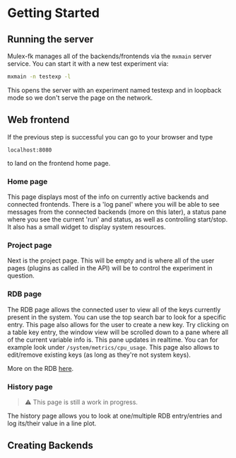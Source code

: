 # Getting Started

## Running the server
Mulex-fk manages all of the backends/frontends via the `mxmain` server service. You can start it with a new test experiment via:
```sh
mxmain -n testexp -l
```
This opens the server with an experiment named testexp and in loopback mode so we don't serve the page on the network.


## Web frontend
If the previous step is successful you can go to your browser and type
```
localhost:8080
```
to land on the frontend home page.

### Home page
This page displays most of the info on currently active backends and connected frontends.
There is a 'log panel' where you will be able to see messages from the connected backends (more on this later),
a status pane where you see the current 'run' and status,
as well as controlling start/stop.
It also has a small widget to display system resources.

### Project page
Next is the project page. This will be empty and is where all of the user pages (plugins as called in the API) will be to control the experiment in question.


### RDB page
The RDB page allows the connected user to view all of the keys currently present in the system. You can use the top search bar to look for a specific entry.
This page also allows for the user to create a new key. Try clicking on a table key entry, the window view will be scrolled down to a pane where all of the current
variable info is. This pane updates in realtime. You can for example look under `/system/metrics/cpu_usage`.
This page also allows to edit/remove existing keys (as long as they're not system keys).

More on the RDB [here]().

### History page
> :warning: This page is still a work in progress.

The history page allows you to look at one/multiple RDB entry/entries and log its/their value in a line plot.

## Creating Backends
